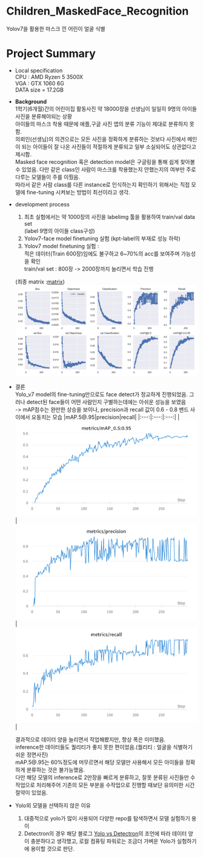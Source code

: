 # Children_MaskedFace_Recognition
Yolov7을 활용한 마스크 낀 어린이 얼굴 식별
# Project Summary
- Local specification  
CPU : AMD Ryzen 5 3500X  
VGA : GTX 1060 6G  
DATA size = 17.2GB  


- **Background**  
1학기(6개월)간의 어린이집 활동사진 약 18000장을 선생님이 일일히 9명의 아이들 사진을 분류해야되는 상황  
아이들의 마스크 착용 때문에 애플,구글 사진 앱의 분류 기능이 제대로 분류하지 못함.  
의뢰인(선생님)의 의견으로는 모든 사진을 정확하게 분류하는 것보다 사진에서 메인이 되는 아이들이 잘 나온 사진들이 적절하게 분류되고 일부 소실되어도 상관없다고 제시함.  
Masked face recognition 혹은 detection model은 구글링을 통해 쉽게 찾아볼 수 있었음. 다만 같은 class인 사람이 마스크를 착용했는지 안했는지의 여부만 주로 다루는 모델들이 주를 이뤘음.  
따라서 같은 사람 class를 다른 instance로 인식하는지 확인하기 위해서는 직접 모델에 fine-tuning 시켜보는 방법이 최선이라고 생각.


- development process  
    1. 최초 실험에서는 약 1000장의 사진을 labelimg 툴을 활용하여 train/val data set   
(label 9명의 아이들 class구성)  
    2. Yolov7-face model finetuning 실험 (kpt-label의 부재로 성능 하락)  
    3. Yolov7 model finetuning 실험 :  
        적은 데이터(Train 600장)임에도 불구하고 6~70%의 acc를 보여주며 가능성을 확인  
        train/val set : 800장 -> 2000장까지 늘리면서 학습 진행  
        

    (최종 matrix :[matrix](https://wandb.ai/ethan_wyf/0116train/reports/Results-23-04-08-00-49-56---Vmlldzo0MDAyNDMw?accessToken=rimdmnin5atab4gu737st23hfqjipvcnmweun3tlw6ynq8dv6atip8106obqol5d))
![matrix](wandb_img/total_matrix.png)
        
- 결론  
    Yolo_v7 model의 fine-tuning만으로도 face detect가 정교하게 진행되었음. 그러나 detect된 face들이 어떤 사람인지 구별하는데에는 아쉬운 성능을 보였음  
    -> mAP점수는 완만한 상승을 보이나, precision과 recall 값이 0.6 - 0.8 밴드 사이에서 요동치는 모습
    |mAP.5@.95|precision|recall|
    |:---:|:---:|:---:|
    |![mAP.5@.95](wandb_img/wandb_mAP.png)|![image.png](wandb_img/wandb_precision.png)|![image.png](wandb_img/wandb_recall.png)|


    결과적으로 데이터 양을 늘리면서 작업해봤지만, 향상 폭은 미미했음.  
    inference한 데이터들도 퀄리티가 좋지 못한 편이었음.(퀄리티 : 얼굴을 식별하기 쉬운 정면사진)  
    mAP.5@.95는 60%정도에 머무르면서 해당 모델만 사용해서 모든 아이들을 정확하게 분류하는 것은 불가능했음.  
    다만 해당 모델의 inference로 2만장을 빠르게 분류하고, 잘못 분류된 사진들만 수작업으로 처리해주어 기존의 모든 부분을 수작업으로 진행할 때보단 유의미한 시간절약이 있었음.

- Yolo외 모델을 선택하지 않은 이유
    1. 대중적으로 yolo가 많이 사용되어 다양한 repo를 탐색하면서 모델 실험하기 용이
    2. Detectron의 경우 해당 블로그 [Yolo vs Detectron](https://medium.com/ireadrx/detectron2-vs-yolov5-which-one-suits-your-use-case-better-d959a3d4bdf)의 조언에 따라 데이터 양이 충분하다고 생각했고, 로컬 컴퓨팅 파워로는 조금더 가벼운 Yolo가 실험하기에 용이할 것으로 판단.

